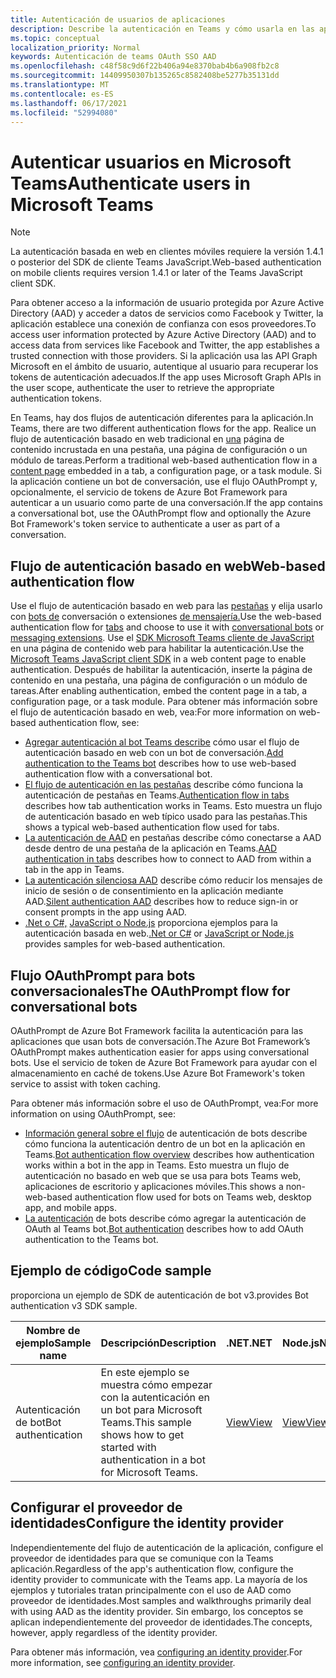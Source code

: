 ```yaml
---
title: Autenticación de usuarios de aplicaciones
description: Describe la autenticación en Teams y cómo usarla en las aplicaciones
ms.topic: conceptual
localization_priority: Normal
keywords: Autenticación de teams OAuth SSO AAD
ms.openlocfilehash: c48f58c9d6f22b406a94e8370bab4b6a908fb2c8
ms.sourcegitcommit: 14409950307b135265c8582408be5277b35131dd
ms.translationtype: MT
ms.contentlocale: es-ES
ms.lasthandoff: 06/17/2021
ms.locfileid: "52994080"
---
```

# <a name="authenticate-users-in-microsoft-teams"></a><span data-ttu-id="1163f-104">Autenticar usuarios en Microsoft Teams</span><span class="sxs-lookup"><span data-stu-id="1163f-104">Authenticate users in Microsoft Teams</span></span>

> [!Note]
> <span data-ttu-id="1163f-105">La autenticación basada en web en clientes móviles requiere la versión 1.4.1 o posterior del SDK de cliente Teams JavaScript.</span><span class="sxs-lookup"><span data-stu-id="1163f-105">Web-based authentication on mobile clients requires version 1.4.1 or later of the Teams JavaScript client SDK.</span></span>

<span data-ttu-id="1163f-106">Para obtener acceso a la información de usuario protegida por Azure Active Directory (AAD) y acceder a datos de servicios como Facebook y Twitter, la aplicación establece una conexión de confianza con esos proveedores.</span><span class="sxs-lookup"><span data-stu-id="1163f-106">To access user information protected by Azure Active Directory (AAD) and to access data from services like Facebook and Twitter, the app establishes a trusted connection with those providers.</span></span> <span data-ttu-id="1163f-107">Si la aplicación usa las API Graph Microsoft en el ámbito de usuario, autentique al usuario para recuperar los tokens de autenticación adecuados.</span><span class="sxs-lookup"><span data-stu-id="1163f-107">If the app uses Microsoft Graph APIs in the user scope, authenticate the user to retrieve the appropriate authentication tokens.</span></span>

<span data-ttu-id="1163f-108">En Teams, hay dos flujos de autenticación diferentes para la aplicación.</span><span class="sxs-lookup"><span data-stu-id="1163f-108">In Teams, there are two different authentication flows for the app.</span></span> <span data-ttu-id="1163f-109">Realice un flujo de autenticación basado en web tradicional en [una](~/tabs/how-to/create-tab-pages/content-page.md) página de contenido incrustada en una pestaña, una página de configuración o un módulo de tareas.</span><span class="sxs-lookup"><span data-stu-id="1163f-109">Perform a traditional web-based authentication flow in a [content page](~/tabs/how-to/create-tab-pages/content-page.md) embedded in a tab, a configuration page, or a task module.</span></span> <span data-ttu-id="1163f-110">Si la aplicación contiene un bot de conversación, use el flujo OAuthPrompt y, opcionalmente, el servicio de tokens de Azure Bot Framework para autenticar a un usuario como parte de una conversación.</span><span class="sxs-lookup"><span data-stu-id="1163f-110">If the app contains a conversational bot, use the OAuthPrompt flow and optionally the Azure Bot Framework's token service to authenticate a user as part of a conversation.</span></span>

## <a name="web-based-authentication-flow"></a><span data-ttu-id="1163f-111">Flujo de autenticación basado en web</span><span class="sxs-lookup"><span data-stu-id="1163f-111">Web-based authentication flow</span></span>

<span data-ttu-id="1163f-112">Use el flujo de autenticación basado en web para las [pestañas](~/tabs/what-are-tabs.md) y elija usarlo con [bots de](~/bots/what-are-bots.md) conversación o extensiones [de mensajería.](~/messaging-extensions/what-are-messaging-extensions.md)</span><span class="sxs-lookup"><span data-stu-id="1163f-112">Use the web-based authentication flow for [tabs](~/tabs/what-are-tabs.md) and choose to use it with [conversational bots](~/bots/what-are-bots.md) or [messaging extensions](~/messaging-extensions/what-are-messaging-extensions.md).</span></span> <span data-ttu-id="1163f-113">Use el [SDK Microsoft Teams cliente de JavaScript](/javascript/api/overview/msteams-client) en una página de contenido web para habilitar la autenticación.</span><span class="sxs-lookup"><span data-stu-id="1163f-113">Use the [Microsoft Teams JavaScript client SDK](/javascript/api/overview/msteams-client) in a web content page to enable authentication.</span></span> <span data-ttu-id="1163f-114">Después de habilitar la autenticación, inserte la página de contenido en una pestaña, una página de configuración o un módulo de tareas.</span><span class="sxs-lookup"><span data-stu-id="1163f-114">After enabling authentication, embed the content page in a tab, a configuration page, or a task module.</span></span> <span data-ttu-id="1163f-115">Para obtener más información sobre el flujo de autenticación basado en web, vea:</span><span class="sxs-lookup"><span data-stu-id="1163f-115">For more information on web-based authentication flow, see:</span></span>

* <span data-ttu-id="1163f-116">[Agregar autenticación al bot Teams describe](~/bots/how-to/authentication/add-authentication.md) cómo usar el flujo de autenticación basado en web con un bot de conversación.</span><span class="sxs-lookup"><span data-stu-id="1163f-116">[Add authentication to the Teams bot](~/bots/how-to/authentication/add-authentication.md) describes how to use web-based authentication flow with a conversational bot.</span></span>
* <span data-ttu-id="1163f-117">[El flujo de autenticación en las pestañas](~/tabs/how-to/authentication/auth-flow-tab.md) describe cómo funciona la autenticación de pestañas en Teams.</span><span class="sxs-lookup"><span data-stu-id="1163f-117">[Authentication flow in tabs](~/tabs/how-to/authentication/auth-flow-tab.md) describes how tab authentication works in Teams.</span></span> <span data-ttu-id="1163f-118">Esto muestra un flujo de autenticación basado en web típico usado para las pestañas.</span><span class="sxs-lookup"><span data-stu-id="1163f-118">This shows a typical web-based authentication flow used for tabs.</span></span>
* <span data-ttu-id="1163f-119">[La autenticación de AAD](~/tabs/how-to/authentication/auth-tab-AAD.md) en pestañas describe cómo conectarse a AAD desde dentro de una pestaña de la aplicación en Teams.</span><span class="sxs-lookup"><span data-stu-id="1163f-119">[AAD authentication in tabs](~/tabs/how-to/authentication/auth-tab-AAD.md) describes how to connect to AAD from within a tab in the app in Teams.</span></span>
* <span data-ttu-id="1163f-120">[La autenticación silenciosa AAD](~/tabs/how-to/authentication/auth-silent-AAD.md) describe cómo reducir los mensajes de inicio de sesión o de consentimiento en la aplicación mediante AAD.</span><span class="sxs-lookup"><span data-stu-id="1163f-120">[Silent authentication AAD](~/tabs/how-to/authentication/auth-silent-AAD.md) describes how to reduce sign-in or consent prompts in the app using AAD.</span></span>
* <span data-ttu-id="1163f-121">[.Net o C#,](https://github.com/OfficeDev/microsoft-teams-sample-complete-csharp) [JavaScript o Node.js](https://github.com/OfficeDev/microsoft-teams-sample-complete-node) proporciona ejemplos para la autenticación basada en web.</span><span class="sxs-lookup"><span data-stu-id="1163f-121">[.Net or C#](https://github.com/OfficeDev/microsoft-teams-sample-complete-csharp) or [JavaScript or Node.js](https://github.com/OfficeDev/microsoft-teams-sample-complete-node) provides samples for web-based authentication.</span></span>

## <a name="the-oauthprompt-flow-for-conversational-bots"></a><span data-ttu-id="1163f-122">Flujo OAuthPrompt para bots conversacionales</span><span class="sxs-lookup"><span data-stu-id="1163f-122">The OAuthPrompt flow for conversational bots</span></span>

<span data-ttu-id="1163f-123">OAuthPrompt de Azure Bot Framework facilita la autenticación para las aplicaciones que usan bots de conversación.</span><span class="sxs-lookup"><span data-stu-id="1163f-123">The Azure Bot Framework’s OAuthPrompt makes authentication easier for apps using conversational bots.</span></span> <span data-ttu-id="1163f-124">Use el servicio de token de Azure Bot Framework para ayudar con el almacenamiento en caché de tokens.</span><span class="sxs-lookup"><span data-stu-id="1163f-124">Use Azure Bot Framework's token service to assist with token caching.</span></span>

<span data-ttu-id="1163f-125">Para obtener más información sobre el uso de OAuthPrompt, vea:</span><span class="sxs-lookup"><span data-stu-id="1163f-125">For more information on using OAuthPrompt, see:</span></span>

* <span data-ttu-id="1163f-126">[Información general sobre el flujo](~/bots/how-to/authentication/auth-flow-bot.md) de autenticación de bots describe cómo funciona la autenticación dentro de un bot en la aplicación en Teams.</span><span class="sxs-lookup"><span data-stu-id="1163f-126">[Bot authentication flow overview](~/bots/how-to/authentication/auth-flow-bot.md) describes how authentication works within a bot in the app in Teams.</span></span> <span data-ttu-id="1163f-127">Esto muestra un flujo de autenticación no basado en web que se usa para bots Teams web, aplicaciones de escritorio y aplicaciones móviles.</span><span class="sxs-lookup"><span data-stu-id="1163f-127">This shows a non-web-based authentication flow used for bots on Teams web, desktop app, and mobile apps.</span></span>
* <span data-ttu-id="1163f-128">[La autenticación](~/bots/how-to/authentication/add-authentication.md) de bots describe cómo agregar la autenticación de OAuth al Teams bot.</span><span class="sxs-lookup"><span data-stu-id="1163f-128">[Bot authentication](~/bots/how-to/authentication/add-authentication.md) describes how to add OAuth authentication to the Teams bot.</span></span>

## <a name="code-sample"></a><span data-ttu-id="1163f-129">Ejemplo de código</span><span class="sxs-lookup"><span data-stu-id="1163f-129">Code sample</span></span>

<span data-ttu-id="1163f-130">proporciona un ejemplo de SDK de autenticación de bot v3.</span><span class="sxs-lookup"><span data-stu-id="1163f-130">provides Bot authentication v3 SDK sample.</span></span>

| <span data-ttu-id="1163f-131">**Nombre de ejemplo**</span><span class="sxs-lookup"><span data-stu-id="1163f-131">**Sample name**</span></span> | <span data-ttu-id="1163f-132">**Descripción**</span><span class="sxs-lookup"><span data-stu-id="1163f-132">**Description**</span></span> | <span data-ttu-id="1163f-133">**.NET**</span><span class="sxs-lookup"><span data-stu-id="1163f-133">**.NET**</span></span> | <span data-ttu-id="1163f-134">**Node.js**</span><span class="sxs-lookup"><span data-stu-id="1163f-134">**Node.js**</span></span> | <span data-ttu-id="1163f-135">**Python**</span><span class="sxs-lookup"><span data-stu-id="1163f-135">**Python**</span></span> |
|---------------|------------|------------|-------------|---------------|
| <span data-ttu-id="1163f-136">Autenticación de bot</span><span class="sxs-lookup"><span data-stu-id="1163f-136">Bot authentication</span></span> | <span data-ttu-id="1163f-137">En este ejemplo se muestra cómo empezar con la autenticación en un bot para Microsoft Teams.</span><span class="sxs-lookup"><span data-stu-id="1163f-137">This sample shows how to get started with authentication in a bot for Microsoft Teams.</span></span> | [<span data-ttu-id="1163f-138">View</span><span class="sxs-lookup"><span data-stu-id="1163f-138">View</span></span>](https://github.com/microsoft/BotBuilder-Samples/tree/master/samples/csharp_dotnetcore/46.teams-auth) | [<span data-ttu-id="1163f-139">View</span><span class="sxs-lookup"><span data-stu-id="1163f-139">View</span></span>](https://github.com/microsoft/BotBuilder-Samples/tree/master/samples/javascript_nodejs/46.teams-auth) | [<span data-ttu-id="1163f-140">View</span><span class="sxs-lookup"><span data-stu-id="1163f-140">View</span></span>](https://github.com/microsoft/BotBuilder-Samples/tree/main/samples/python/46.teams-auth) |

## <a name="configure-the-identity-provider"></a><span data-ttu-id="1163f-141">Configurar el proveedor de identidades</span><span class="sxs-lookup"><span data-stu-id="1163f-141">Configure the identity provider</span></span>

<span data-ttu-id="1163f-142">Independientemente del flujo de autenticación de la aplicación, configure el proveedor de identidades para que se comunique con la Teams aplicación.</span><span class="sxs-lookup"><span data-stu-id="1163f-142">Regardless of the app's authentication flow, configure the identity provider to communicate with the Teams app.</span></span> <span data-ttu-id="1163f-143">La mayoría de los ejemplos y tutoriales tratan principalmente con el uso de AAD como proveedor de identidades.</span><span class="sxs-lookup"><span data-stu-id="1163f-143">Most samples and walkthroughs primarily deal with using AAD as the identity provider.</span></span> <span data-ttu-id="1163f-144">Sin embargo, los conceptos se aplican independientemente del proveedor de identidades.</span><span class="sxs-lookup"><span data-stu-id="1163f-144">The concepts, however, apply regardless of the identity provider.</span></span>

<span data-ttu-id="1163f-145">Para obtener más información, vea [configuring an identity provider](~/concepts/authentication/configure-identity-provider.md).</span><span class="sxs-lookup"><span data-stu-id="1163f-145">For more information, see [configuring an identity provider](~/concepts/authentication/configure-identity-provider.md).</span></span>
